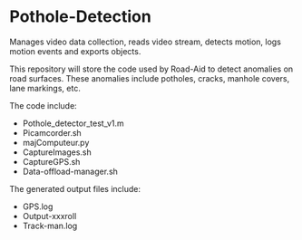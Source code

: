# Pothole-Detection
Manages video data collection, reads video stream, detects motion, logs motion events and exports objects.

This repository will store the code used by Road-Aid to detect anomalies on road surfaces.  These anomalies include potholes, cracks, manhole covers, lane markings, etc.

The code include:
  - Pothole_detector_test_v1.m
  - Picamcorder.sh
  - majComputeur.py
  - CaptureImages.sh
  - CaptureGPS.sh
  - Data-offload-manager.sh
  
 The generated output files include:
  - GPS.log
  - Output-xxxroll
  - Track-man.log
